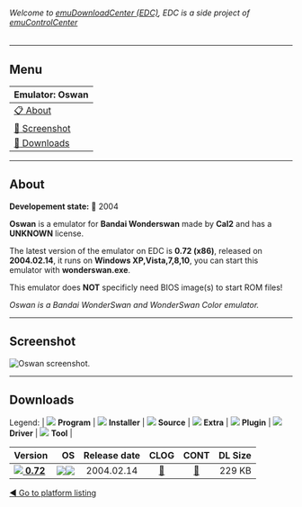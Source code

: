 ###### Welcome to [emuDownloadCenter (EDC)](https://github.com/PhoenixInteractiveNL/emuDownloadCenter/wiki/), EDC is a side project of [emuControlCenter](https://github.com/PhoenixInteractiveNL/emuControlCenter/wiki/)
***
## Menu
| **Emulator: Oswan** |
|:---------|
| [:clipboard: About](#about) |
| [:sunrise: Screenshot](#screenshot) |
| [:floppy_disk: Downloads](#downloads) |
***
## About
**Developement state:** :red_circle: 2004

**Oswan** is a emulator for **Bandai Wonderswan** made by **Cal2** and has a **UNKNOWN** license.

The latest version of the emulator on EDC is **0.72 (x86)**, released on **2004.02.14**, it runs on **Windows XP,Vista,7,8,10**, you can start this emulator with **wonderswan.exe**.

This emulator does **NOT** specificly need BIOS image(s) to start ROM files!

_Oswan is a Bandai WonderSwan and WonderSwan Color emulator._
***
## Screenshot
![](https://raw.githubusercontent.com/PhoenixInteractiveNL/emuDownloadCenter/master/hooks/oswan/emulator_screen_01.jpg "Oswan screenshot.")
***
## Downloads
Legend: | 
![](https://raw.githubusercontent.com/wiki/PhoenixInteractiveNL/emuDownloadCenter/images_misc/icon_program_24.png) **Program** | 
![](https://raw.githubusercontent.com/wiki/PhoenixInteractiveNL/emuDownloadCenter/images_misc/icon_installer_24.png) **Installer** | 
![](https://raw.githubusercontent.com/wiki/PhoenixInteractiveNL/emuDownloadCenter/images_misc/icon_source_code_24.png) **Source** | 
![](https://raw.githubusercontent.com/wiki/PhoenixInteractiveNL/emuDownloadCenter/images_misc/icon_extra_24.png) **Extra** | 
![](https://raw.githubusercontent.com/wiki/PhoenixInteractiveNL/emuDownloadCenter/images_misc/icon_plugin_24.png) **Plugin** | 
![](https://raw.githubusercontent.com/wiki/PhoenixInteractiveNL/emuDownloadCenter/images_misc/icon_driver_24.png) **Driver** | 
![](https://raw.githubusercontent.com/wiki/PhoenixInteractiveNL/emuDownloadCenter/images_misc/icon_tool_24.png) **Tool** | 
 
| Version | OS | Release date | CLOG | CONT | DL Size |
|:--------|---:|:------------:|:----:|:----:|--------:|
| [![](https://raw.githubusercontent.com/wiki/PhoenixInteractiveNL/emuDownloadCenter/images_misc/icon_program_24.png) **0.72**](https://github.com/PhoenixInteractiveNL/edc-repo0005/raw/master/oswan/0.72.7z) | ![](https://raw.githubusercontent.com/wiki/PhoenixInteractiveNL/emuDownloadCenter/images_misc/logo_windows_24.png)![](https://raw.githubusercontent.com/wiki/PhoenixInteractiveNL/emuDownloadCenter/images_misc/icon_32-bit_24.png) | 2004.02.14 | [:page_facing_up:](https://github.com/PhoenixInteractiveNL/edc-repo0005/blob/master/oswan/0.72_changelog.txt) | [:mag_right:](https://github.com/PhoenixInteractiveNL/edc-repo0005/blob/master/oswan/0.72_contents.txt) | 229 KB |

[:arrow_backward: Go to platform listing](https://github.com/PhoenixInteractiveNL/emuDownloadCenter/wiki/EDC-Platform-List)
